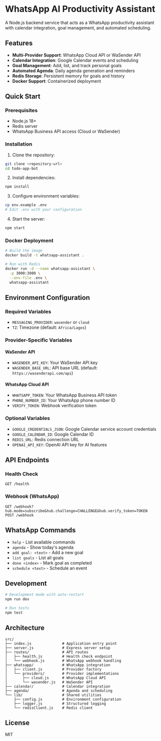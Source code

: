 # WhatsApp AI Productivity Assistant

A Node.js backend service that acts as a WhatsApp productivity assistant with calendar integration, goal management, and automated scheduling.

## Features

- **Multi-Provider Support**: WhatsApp Cloud API or WaSender API
- **Calendar Integration**: Google Calendar events and scheduling
- **Goal Management**: Add, list, and track personal goals
- **Automated Agenda**: Daily agenda generation and reminders
- **Redis Storage**: Persistent memory for goals and history
- **Docker Support**: Containerized deployment

## Quick Start

### Prerequisites

- Node.js 18+
- Redis server
- WhatsApp Business API access (Cloud or WaSender)

### Installation

1. Clone the repository:
```bash
git clone <repository-url>
cd todo-app-bot
```

2. Install dependencies:
```bash
npm install
```

3. Configure environment variables:
```bash
cp env.example .env
# Edit .env with your configuration
```

4. Start the server:
```bash
npm start
```

### Docker Deployment

```bash
# Build the image
docker build -t whatsapp-assistant .

# Run with Redis
docker run -d --name whatsapp-assistant \
  -p 3000:3000 \
  --env-file .env \
  whatsapp-assistant
```

## Environment Configuration

### Required Variables

- `MESSAGING_PROVIDER`: `wasender` or `cloud`
- `TZ`: Timezone (default: `Africa/Lagos`)

### Provider-Specific Variables

#### WaSender API
- `WASENDER_API_KEY`: Your WaSender API key
- `WASENDER_BASE_URL`: API base URL (default: `https://wasenderapi.com/api`)

#### WhatsApp Cloud API
- `WHATSAPP_TOKEN`: Your WhatsApp Business API token
- `PHONE_NUMBER_ID`: Your WhatsApp phone number ID
- `VERIFY_TOKEN`: Webhook verification token

### Optional Variables

- `GOOGLE_CREDENTIALS_JSON`: Google Calendar service account credentials
- `GOOGLE_CALENDAR_ID`: Google Calendar ID
- `REDIS_URL`: Redis connection URL
- `OPENAI_API_KEY`: OpenAI API key for AI features

## API Endpoints

### Health Check
```
GET /health
```

### Webhook (WhatsApp)
```
GET /webhook?hub.mode=subscribe&hub.challenge=CHALLENGE&hub.verify_token=TOKEN
POST /webhook
```

## WhatsApp Commands

- `help` - List available commands
- `agenda` - Show today's agenda
- `add goal: <text>` - Add a new goal
- `list goals` - List all goals
- `done <index>` - Mark goal as completed
- `schedule <text>` - Schedule an event

## Development

```bash
# Development mode with auto-restart
npm run dev

# Run tests
npm test
```

## Architecture

```
src/
├── index.js              # Application entry point
├── server.js             # Express server setup
├── routes/               # API routes
│   ├── health.js         # Health check endpoint
│   └── webhook.js        # WhatsApp webhook handling
├── whatsapp/             # WhatsApp integration
│   ├── client.js         # Provider factory
│   └── providers/        # Provider implementations
│       ├── cloud.js      # WhatsApp Cloud API
│       └── wasender.js   # WaSender API
├── calendar/             # Calendar integration
├── agenda/               # Agenda and scheduling
└── lib/                  # Shared utilities
    ├── config.js         # Environment configuration
    ├── logger.js         # Structured logging
    └── redisClient.js    # Redis client
```

## License

MIT 